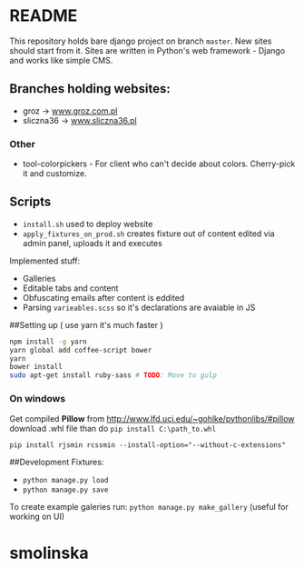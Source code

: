 # README

This repository holds bare django project on branch `master`. New sites should start from it.
Sites are written in Python's web framework - Django and works like simple CMS.

## Branches holding websites:

- groz -> www.groz.com.pl
- sliczna36 -> www.sliczna36.pl

### Other

- tool-colorpickers - For client who can't decide about colors. Cherry-pick it and customize.

## Scripts

- `install.sh` used to deploy website
- `apply_fixtures_on_prod.sh` creates fixture out of content edited via admin panel, uploads it and executes

Implemented stuff:

- Galleries
- Editable tabs and content
- Obfuscating emails after content is eddited
- Parsing `varieables.scss` so it's declarations are avaiable in JS

##Setting up ( use yarn it's much faster )
```bash
npm install -g yarn
yarn global add coffee-script bower
yarn
bower install
sudo apt-get install ruby-sass # TODO: Move to gulp

```

### On windows
Get compiled **Pillow** from http://www.lfd.uci.edu/~gohlke/pythonlibs/#pillow
download .whl file than do `pip install C:\path_to.whl`

```
pip install rjsmin rcssmin --install-option="--without-c-extensions"
```

##Development
Fixtures:
- `python manage.py load`
- `python manage.py save`

To create example galeries run: `python manage.py make_gallery` (useful for working on UI)



# smolinska
